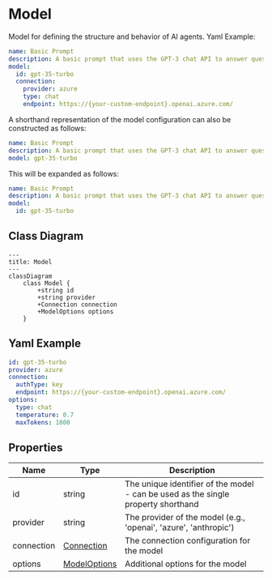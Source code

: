 # Model

Model for defining the structure and behavior of AI agents.
Yaml Example:
```yaml
name: Basic Prompt
description: A basic prompt that uses the GPT-3 chat API to answer questions
model:
  id: gpt-35-turbo
  connection:
    provider: azure
    type: chat
    endpoint: https://{your-custom-endpoint}.openai.azure.com/
```

A shorthand representation of the model configuration can also be constructed as
follows:
```yaml
name: Basic Prompt
description: A basic prompt that uses the GPT-3 chat API to answer questions
model: gpt-35-turbo
```
This will be expanded as follows:
```yaml
name: Basic Prompt
description: A basic prompt that uses the GPT-3 chat API to answer questions
model:
  id: gpt-35-turbo
```

## Class Diagram

```mermaid
---
title: Model
---
classDiagram
    class Model {
        +string id
        +string provider
        +Connection connection
        +ModelOptions options
    }
```



## Yaml Example
```yaml
id: gpt-35-turbo
provider: azure
connection:
  authType: key
  endpoint: https://{your-custom-endpoint}.openai.azure.com/
options:
  type: chat
  temperature: 0.7
  maxTokens: 1000

```




## Properties

| Name | Type | Description |
| ---- | ---- | ----------- |
| id | string | The unique identifier of the model - can be used as the single property shorthand  |
| provider | string | The provider of the model (e.g., &#39;openai&#39;, &#39;azure&#39;, &#39;anthropic&#39;)  |
| connection | [Connection](Connection.md) | The connection configuration for the model  |
| options | [ModelOptions](ModelOptions.md) | Additional options for the model  |



